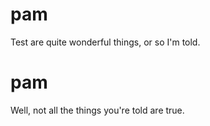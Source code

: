 # pam
Test are quite wonderful things, or so I'm told.
# pam
Well, not all the things you're told are true.